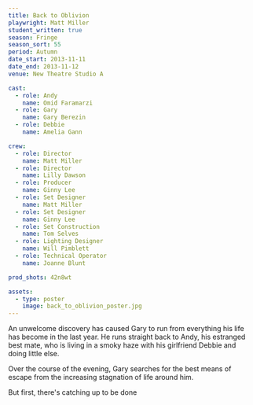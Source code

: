 ```yaml
---
title: Back to Oblivion
playwright: Matt Miller
student_written: true
season: Fringe
season_sort: 55
period: Autumn
date_start: 2013-11-11
date_end: 2013-11-12
venue: New Theatre Studio A

cast:
  - role: Andy
    name: Omid Faramarzi
  - role: Gary
    name: Gary Berezin
  - role: Debbie
    name: Amelia Gann

crew:
  - role: Director
    name: Matt Miller
  - role: Director
    name: Lilly Dawson
  - role: Producer
    name: Ginny Lee
  - role: Set Designer
    name: Matt Miller
  - role: Set Designer
    name: Ginny Lee
  - role: Set Construction
    name: Tom Selves
  - role: Lighting Designer
    name: Will Pimblett
  - role: Technical Operator
    name: Joanne Blunt

prod_shots: 42n8wt

assets:
  - type: poster
    image: back_to_oblivion_poster.jpg
---
```


An unwelcome discovery has caused Gary to run from everything his life has become in the last year. He runs straight back to Andy, his estranged best mate, who is living in a smoky haze with his girlfriend Debbie and doing little else.

Over the course of the evening, Gary searches for the best means of escape from the increasing stagnation of life around him.

But first, there's catching up to be done
